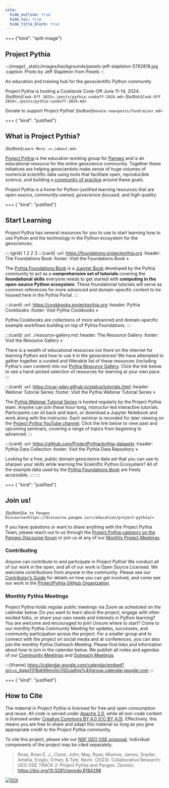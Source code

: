 ```yaml
---
site:
  hide_outline: true
  hide_toc: true
  hide_title_block: true
---
```


+++ {"kind": "split-image"}

## Project Pythia

:::{image} \_static/images/backgrounds/pexels-jeff-stapleton-5792818.jpg
:caption: Photo by Jeff Stapleton from Pexels
:::

An education and training hub for the geoscientific Python community

Project Pythia is hosting a Cookbook Cook-Off June 11-14, 2024. {button}`Cook-Off 2025<./posts/pythia-cookoff-2024.md>` {button}`Cook-Off 2024<./posts/pythia-cookoff-2024.md>`

Donate to support Project Pythia!
{button}`Donate now<posts/fundraiser.md>`

+++ { "kind": "justified"}

## What is Project Pythia?

{button}`Learn More →<./about.md>`

[Project Pythia](./about.md) is the education working group for [Pangeo](https://pangeo.io)
and is an educational resource for the entire geoscience community.
Together these initiatives are helping geoscientists make sense of huge volumes of
numerical scientific data using tools that facilitate open, reproducible science,
and building a [community of practice](https://en.wikipedia.org/wiki/Community_of_practice)
around these goals.

Project Pythia is a home for Python-justified learning resources that are _open-source_,
_community-owned_, _geoscience-focused_, and _high-quality_.

+++ { "kind": "justified"}

## Start Learning

Project Pythia has several resources for you to use to start learning how to use Python
and the technology in the Python ecosystem for the geosciences.

::::{grid} 1 2 2 3
:::{card}
:url: https://foundations.projectpythia.org
:header: The Foundations Book
:footer: Visit the Foundations Book »

The [Pythia Foundations Book](https://foundations.projectpythia.org) is a
[Jupyter Book](https://jupyterbook.org/) developed by the Pythia community to
act as a **comprehensive set of tutorials** covering the **foundational skills**
everyone needs to get started with **computing in the open-source Python ecosystem**.
These foundational tutorials will serve as common references for more advanced and
domain-specific content to be housed here in the Pythia Portal.
:::

:::{card}
:url: https://cookbooks.projectpythia.org
:header: Pythia Cookbooks
:footer: Visit Pythia Cookbooks »

Pythia Cookbooks are collections of more advanced and domain-specific example workflows building on top of Pythia Foundations.
:::

:::{card}
:url: ./resource-gallery.md
:header: The Resource Gallery
:footer: Visit the Resource Gallery »

There is a wealth of educational resources out there on the internet for learning
Python and how to use it in the geosciences! We have attempted to gather together
a curated and filterable list of these resources (including Pythia's own content)
into our [Pythia Resource Gallery](/resource-gallery).
Click the link below to see a hand-picked selection of resources for learning at
your own pace.
:::

:::{card}
:url: https://ncar-xdev.github.io/status/tutorials.html
:header: Webinar Tutorial Series
:footer: Visit the Pythia Webinar Tutorial Series »

The [Pythia Webinar Tutorial Series](https://ncar-xdev.github.io/status/tutorials.html) is hosted regularly by the Project Pythia team. Anyone can join
these hour-long, instructor-led interactive tutorials. Participants can
sit back and learn, or download a Jupyter Notebook and work along with
the instructor. Each seminar is recorded for later viewing on the
[Project Pythia YouTube channel](https://www.youtube.com/channel/UCoZPBqJal5uKpO8ZiwzavCw).
Click the link below to view past and upcoming seminars, covering a range of
topics from beginning to advanced.
:::

:::{card}
:url: https://github.com/ProjectPythia/pythia-datasets
:header: Pythia Data Collection
:footer: Visit the Pythia Data Repository »

Looking for a free, public domain geoscience data set that you can use to
sharpen your skills while learning the Scientific Python Ecosystem? All of
the example data used by the [Pythia Foundations Book](https://foundations.projectpythia.org) are freely accessible.
:::
::::

+++ { "kind": "justified"}

## Join us!

{button}`Go to Pangeo Discourse<https://discourse.pangeo.io/c/education/project-pythia/>`

If you have questions or want to share anything with the Project
Pythia Team, please reach out to us through the [Project Pythia
category on the Pangeo Discourse forum](https://discourse.pangeo.io/c/education/project-pythia/)
or join us at any of our [Monthly Project Meetings](#monthly-pythia-meetings).

### Contributing

Anyone can contribute to and participate in Project Pythia!
We conduct all of our work in the open, and all of our work is Open Source Licensed.
We welcome contributions from anyone in the community.
Please see our [Contributor’s Guide](/contributing)
for details on how you can get involved, and come see our work in the
[ProjectPythia GitHub Organization](https://github.com/ProjectPythia).

### Monthly Pythia Meetings

Project Pythia holds regular public meetings via Zoom as scheduled on the calendar below.
Do you want to learn about the project, engage with other excited folks, or share your own needs and interests in Python learning?
You are welcome and encouraged to join! Unsure where to start?
Come to our monthly Pythia Community Meeting for updates, successes, and community participation across the project.
For a smaller group and to connect with the project on social media and at conferences, you can also join the monthly Pythia Outreach Meeting.
Please find links and information about how to join in the calendar below.
We publish all notes and agendas of our
[Community Meetings](https://docs.google.com/document/d/e/2PACX-1vQWQrgHs_G5XyNH5GTFYydH_woUZcyZibdxPUWLpqFUYs20WM93kdx5onwOaizC_3-tfnbreMNQbYAp/pub)
and [Outreach Meetings](https://docs.google.com/document/d/e/2PACX-1vQBAt5B24wig2eh-hxHzgJiXjKCpSeGKsw3PFizZjwH7ka71dagipKwCwQvmE-obmSOfR4Psj2lgbvU/pub).

:::{iframe} https://calendar.google.com/calendar/embed?src=c_4qpvf316afd9mv0ci7d2uiafog%40group.calendar.google.com
:::

+++ { "kind": "justified"}

## How to Cite

The material in Project Pythia is licensed for free and open consumption and reuse. All code is served under [Apache 2.0](https://www.apache.org/licenses/LICENSE-2.0), while all non-code content is licensed under [Creative Commons BY 4.0 (CC BY 4.0)](https://creativecommons.org/licenses/by/4.0/). Effectively, this means you are free to share and adapt this material so long as you give appropriate credit to the Project Pythia community.

To cite this project, please site our [NSF GEO OSE proposal](https://zenodo.org/record/8184298). Individual components of the project may be cited separately.

> Rose, Brian E. J., Clyne, John, May, Ryan, Munroe, James, Snyder, Amelia, Eroglu, Orhan, & Tyle, Kevin. (2023). Collaborative Research: GEO OSE TRACK 2: Project Pythia and Pangeo. Zenodo. https://doi.org/10.5281/zenodo.8184298

[![DOI](https://zenodo.org/badge/DOI/10.5281/zenodo.8184298.svg)](https://doi.org/10.5281/zenodo.8184298)
